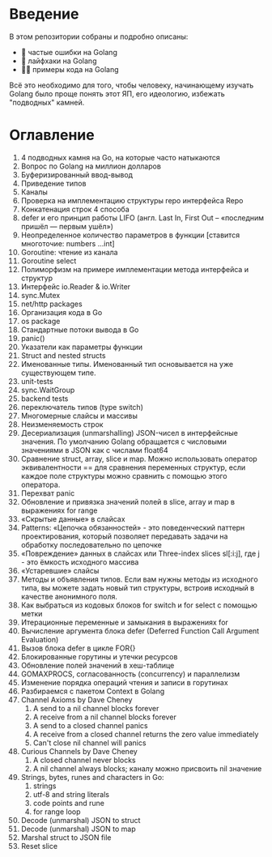 # Введение
В этом репозитории собраны и подробно описаны:
* :bug: частые ошибки на Golang
* :rocket: лайфхаки на Golang
* :technologist: примеры кода на Golang

Всё это необходимо для того, чтобы человеку, начинающему изучать Golang было проще понять этот ЯП, его идеологию, избежать "подводных" камней.

# Оглавление
1. 4 подводных камня на Go, на которые часто натыкаются
2. Вопрос по Golang на миллион долларов
3. Буферизированный ввод-вывод
4. Приведение типов
5. Каналы
6. Проверка на имплементацию структуры repo интерфейса Repo
7. Конкатенация строк 4 способа
8. defer и его принцип работы LIFO (англ. Last In, First Out – «последним пришёл — первым ушёл»)
9. Неопределенное количество параметров в функции [ставится многоточие: numbers ...int]
10. Goroutine: чтение из канала
11. Goroutine select
12. Полиморфизм на примере имплементации метода интерфейса и структур
13. Интерфейс io.Reader & io.Writer
14. sync.Mutex
15. net/http packages
16. Организация кода в Go
17. os package
18. Стандартные потоки вывода в Go
19. panic()
20. Указатели как параметры функции
21. Struct and nested structs
22. Именованные типы. Именованный тип основывается на уже существующем типе.
23. unit-tests
24. sync.WaitGroup
25. backend tests
26. переключатель типов (type switch)
27. Многомерные слайсы и массивы
28. Неизменяемость строк
29. Десериализация (unmarshalling) JSON-чисел в интерфейсные значения. По умолчанию Golang обращается с числовыми значениями в JSON как с числами float64
30. Сравнение struct, array, slice и map. Можно использовать оператор эквивалентности == для сравнения переменных структур, если каждое поле структуры можно сравнить с помощью этого оператора.
31. Перехват panic
32. Обновление и привязка значений полей в slice, array и map в выражениях for range
33. «Скрытые данные» в слайсах
34. Patterns: «Цепочка обязанностей» - это поведенческий паттерн проектирования, который позволяет передавать задачи на обработку последовательно по цепочке
35. «Повреждение» данных в слайсах или Three-index slices sl[:i:j], где j - это ёмкость исходного массива
36. «Устаревшие» слайсы
37. Методы и объявления типов. Если вам нужны методы из исходного типа, вы можете задать новый тип структуры, встроив исходный в качестве анонимного поля.
38. Как выбраться из кодовых блоков for switch и for select с помощью метки
39. Итерационные переменные и замыкания в выражениях for
40. Вычисление аргумента блока defer (Deferred Function Call Argument Evaluation)
41. Вызов блока defer в цикле FOR{}
42. Блокированные горутины и утечки ресурсов
43. Обновление полей значений в хеш-таблице
44. GOMAXPROCS, согласованность (concurrency) и параллелизм
45. Изменение порядка операций чтения и записи в горутинах
46. Разбираемся с пакетом Context в Golang
47. Channel Axioms by Dave Cheney
    1. A send to a nil channel blocks forever
    2. A receive from a nil channel blocks forever
    3. A send to a closed channel panics
    4. A receive from a closed channel returns the zero value immediately
    5. Can't close nil channel will panics
48. Curious Channels by Dave Cheney
    1. A closed channel never blocks
    2. A nil channel always blocks; каналу можно присвоить nil значение
49. Strings, bytes, runes and characters in Go:
    1. strings
    2. utf-8 and string literals
    3. code points and rune
    4. for range loop
50. Decode (unmarshal) JSON to struct
51. Decode (unmarshal) JSON to map
52. Marshal struct to JSON file
53. Reset slice